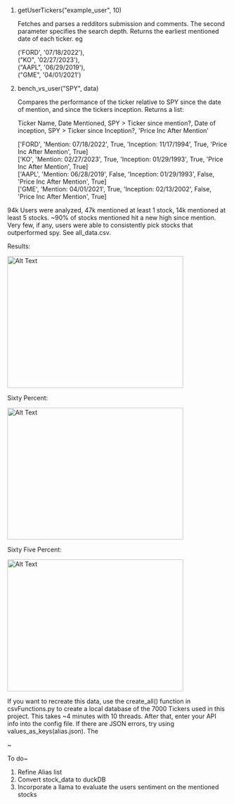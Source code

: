 1. getUserTickers("example_user", 10)
   
    Fetches and parses a redditors submission and comments. The second parameter specifies the search depth. Returns the earliest mentioned date of each ticker. eg

   ('FORD', '07/18/2022'),\
   ("KO", '02/27/2023'),\
   ("AAPL", '06/29/2019'),\
   ("GME", '04/01/2021')


3. bench_vs_user("SPY", data)

    Compares the performance of the ticker relative to SPY since the date of mention, and since the tickers inception. Returns a list:

    Ticker Name, Date Mentioned, SPY > Ticker since mention?, Date of inception, SPY > Ticker since Inception?, 'Price Inc After Mention'
   
    ['FORD', 'Mention: 07/18/2022', True, 'Inception: 11/17/1994', True, 'Price Inc After Mention', True]\
    ['KO', 'Mention: 02/27/2023', True, 'Inception: 01/29/1993', True, 'Price Inc After Mention', True]\
    ['AAPL', 'Mention: 06/28/2019', False, 'Inception: 01/29/1993', False, 'Price Inc After Mention', True]\
    ['GME', 'Mention: 04/01/2021', True, 'Inception: 02/13/2002', False, 'Price Inc After Mention', True]


94k Users were analyzed, 47k mentioned at least 1 stock, 14k mentioned at least 5 stocks. ~90% of stocks mentioned hit a new high since mention. Very few, if any, users were able to consistently pick stocks that outperformed spy. See all_data.csv.

Results:

<img src="https://github.com/user-attachments/assets/0aaf7ee9-18b8-44e5-9f5b-993931b3b28b" alt="Alt Text" width="400" height="300">

Sixty Percent:

<img src="https://github.com/user-attachments/assets/248cf9b0-008e-4e2a-a2e4-33237cdb535e" alt="Alt Text" width="400" height="300">

Sixty Five Percent:

<img src="https://github.com/user-attachments/assets/ddc1f1a6-a298-480f-81ef-6cd45c4ebce3" alt="Alt Text" width="400" height="300">


If you want to recreate this data, use the create_all() function in csvFunctions.py to create a local database of the 7000 Tickers used in this project. This takes ~4 minutes with 10 threads. After that, enter your API info into the config file. If there are JSON errors, try using values_as_keys(alias.json). The 

~

To do~ 
1. Refine Alias list
2. Convert stock_data to duckDB
3. Incorporate a llama to evaluate the users sentiment on the mentioned stocks
